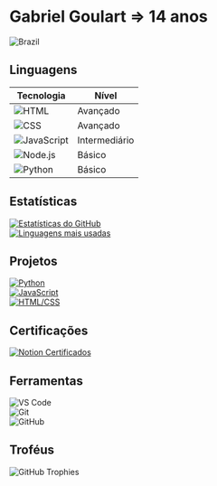# Gabriel Goulart ⇒ 14 anos  
![Brazil](https://img.shields.io/badge/Brasil-009739?style=for-the-badge&logoColor=white)

## Linguagens
| Tecnologia                                                                                                      | Nível         |
|-----------------------------------------------------------------------------------------------------------------|---------------|
| ![HTML](https://img.shields.io/badge/HTML5-E34F26?style=for-the-badge&logo=html5&logoColor=white)| Avançado      |
| ![CSS](https://img.shields.io/badge/CSS3-1572B6?style=for-the-badge&logo=css3&logoColor=white)| Avançado      |
| ![JavaScript](https://img.shields.io/badge/JavaScript-F7DF1E?style=for-the-badge&logo=javascript&logoColor=black)| Intermediário |
| ![Node.js](https://img.shields.io/badge/Node.js-339933?style=for-the-badge&logo=node.js&logoColor=white)| Básico        |
| ![Python](https://img.shields.io/badge/Python-3776AB?style=for-the-badge&logo=python&logoColor=white)| Básico |

## Estatísticas  
[![Estatísticas do GitHub](https://github-readme-stats.vercel.app/api?username=Flame77ofc&show_icons=true&theme=radical)](https://github.com/anuraghazra/github-readme-stats)  
[![Linguagens mais usadas](https://github-readme-stats.vercel.app/api/top-langs/?username=Flame77ofc&layout=compact&theme=radical)](https://github.com/anuraghazra/github-readme-stats)

## Projetos
[![Python](https://github-readme-stats.vercel.app/api/pin/?username=Flame77ofc&repo=Python)](https://github.com/Flame77ofc/Python)  
[![JavaScript](https://github-readme-stats.vercel.app/api/pin/?username=Flame77ofc&repo=JavaScript)](https://github.com/Flame77ofc/JavaScript)  
[![HTML/CSS](https://github-readme-stats.vercel.app/api/pin/?username=Flame77ofc&repo=html-css)](https://github.com/Flame77ofc/html-css)

## Certificações  
[![Notion Certificados](https://img.shields.io/badge/Notion_Certificados-000000?style=for-the-badge&logo=notion&logoColor=white)](https://www.notion.so/Certificados-1b2bd349b522806e9098d3a1040a280a)

## Ferramentas
![VS Code](https://img.shields.io/badge/VS_Code-007ACC?style=for-the-badge&logo=visual-studio-code&logoColor=white)  
![Git](https://img.shields.io/badge/Git-F05032?style=for-the-badge&logo=git&logoColor=white)  
![GitHub](https://img.shields.io/badge/GitHub-181717?style=for-the-badge&logo=github&logoColor=white)

## Troféus
![GitHub Trophies](https://github-profile-trophy.vercel.app/?username=Flame77ofc&theme=radical&no-frame=true)
